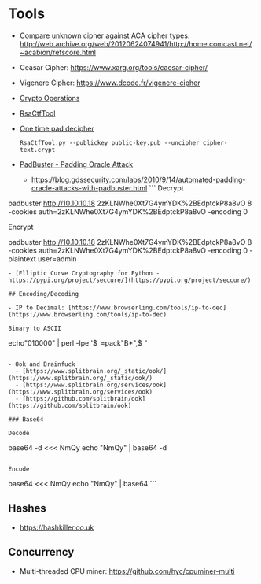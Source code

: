 # Tools

- Compare unknown cipher against ACA cipher types: <http://web.archive.org/web/20120624074941/http://home.comcast.net/~acabion/refscore.html>
- Ceasar Cipher: https://www.xarg.org/tools/caesar-cipher/
- Vigenere Cipher: https://www.dcode.fr/vigenere-cipher
- [Crypto Operations](http://rumkin.com/tools/cipher/)
- [RsaCtfTool](https://github.com/Ganapati/RsaCtfTool)
- [One time pad decipher](https://www.braingle.com/brainteasers/codes/onetimepad.php#form)

  ```
  RsaCtfTool.py --publickey public-key.pub --uncipher cipher-text.crypt
  ```

- [PadBuster - Padding Oracle Attack](https://github.com/GDSSecurity/PadBuster)

  - <https://blog.gdssecurity.com/labs/2010/9/14/automated-padding-oracle-attacks-with-padbuster.html> ``` Decrypt

padbuster <http://10.10.10.18> 2zKLNWhe0Xt7G4ymYDK%2BEdptckP8a8vO 8 -cookies auth=2zKLNWhe0Xt7G4ymYDK%2BEdptckP8a8vO -encoding 0

Encrypt

padbuster <http://10.10.10.18> 2zKLNWhe0Xt7G4ymYDK%2BEdptckP8a8vO 8 -cookies auth=2zKLNWhe0Xt7G4ymYDK%2BEdptckP8a8vO -encoding 0 -plaintext user=admin

```
- [Elliptic Curve Cryptography for Python - https://pypi.org/project/seccure/](https://pypi.org/project/seccure/)

## Encoding/Decoding

- IP to Decimal: [https://www.browserling.com/tools/ip-to-dec](https://www.browserling.com/tools/ip-to-dec)

Binary to ASCII
```

echo"010000" | perl -lpe '$_=pack"B*",$_'

```

- Ook and Brainfuck
  - [https://www.splitbrain.org/_static/ook/](https://www.splitbrain.org/_static/ook/)
  - [https://www.splitbrain.org/services/ook](https://www.splitbrain.org/services/ook)
  - [https://github.com/splitbrain/ook](https://github.com/splitbrain/ook)

### Base64

Decode
```

base64 -d <<< NmQy echo "NmQy" | base64 -d

```

Encode
```

base64 <<< NmQy echo "NmQy" | base64 ```

## Hashes

- <https://hashkiller.co.uk>

## Concurrency

- Multi-threaded CPU miner: <https://github.com/hyc/cpuminer-multi>
